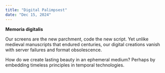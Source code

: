 ```yaml
---
title: "Digital Palimpsest"
date: "Dec 15, 2024"
---
```


**Memoria digitalis**

Our screens are the new parchment, code the new script. Yet unlike medieval manuscripts that endured centuries, our digital creations vanish with server failures and format obsolescence.

How do we create lasting beauty in an ephemeral medium? Perhaps by embedding timeless principles in temporal technologies.
